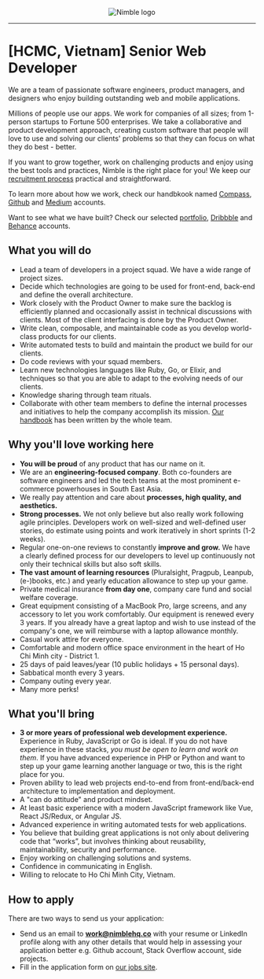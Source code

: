 <p align="center">
  <img alt="Nimble logo" src="https://assets.nimblehq.co/logo/light/logo-light-text-320.png" />
</p>

---

# [HCMC, Vietnam] Senior Web Developer

We are a team of passionate software engineers, product managers, and designers who enjoy building outstanding web and mobile applications.

Millions of people use our apps. We work for companies of all sizes; from 1-person startups to Fortune 500 enterprises. We take a collaborative and product development approach, creating custom software that people will love to use and solving our clients' problems so that they can focus on what they do best - better.

If you want to grow together, work on challenging products and enjoy using the best tools and practices, Nimble is the 
right place for you! We keep our [recruitment process](https://github.com/nimblehq/our-team/blob/master/join-us/our-recruitment-process.md) 
practical and straightforward.

To learn more about how we work, check our handbkook named [Compass](https://compass.nimblehq.co/), [Github](https://github.com/nimblehq/our-team) 
and [Medium](https://medium.com/nimble) accounts. 

Want to see what we have built? Check our selected [portfolio](https://nimblehq.co/work/), 
[Dribbble](https://dribbble.com/nimblehq) and [Behance](https://www.behance.net/nimblehq) accounts.

## What you will do

* Lead a team of developers in a project squad. We have a wide range of project sizes.
* Decide which technologies are going to be used for front-end, back-end and define the overall architecture.
* Work closely with the Product Owner to make sure the backlog is efficiently planned and occasionally assist in technical discussions with clients. Most of the client interfacing is done by the Product Owner.
* Write clean, composable, and maintainable code as you develop world-class products for our clients.
* Write automated tests to build and maintain the product we build for our clients.
* Do code reviews with your squad members.
* Learn new technologies languages like Ruby, Go, or Elixir, and techniques so that you are able to adapt to the evolving needs of our clients.
* Knowledge sharing through team rituals.
* Collaborate with other team members to define the internal processes and initiatives to help the company accomplish its mission. [Our handbook](https://compass.nimblehq.co/) has been written by the whole team.

## Why you'll love working here
   
* **You will be proud** of any product that has our name on it.
* We are an **engineering-focused company**. Both co-founders are software engineers and led the tech teams at the most prominent e-commerce powerhouses in South East Asia.
* We really pay attention and care about **processes, high quality, and aesthetics.**
* **Strong processes.** We not only believe but also really work following agile principles. Developers work on well-sized and well-defined user stories, do estimate using points and work iteratively in short sprints (1-2 weeks).
* Regular one-on-one reviews to constantly **improve and grow.** We have a clearly defined process for our developers to level up continuously not only their technical skills but also soft skills.
* **The vast amount of learning resources** (Pluralsight, Pragpub, Leanpub, (e-)books, etc.) and yearly education allowance to step up your game.
* Private medical insurance **from day one**, company care fund and social welfare coverage.
* Great equipment consisting of a MacBook Pro, large screens, and any accessory to let you work comfortably. Our equipment is renewed every 3 years. If you already have a great laptop and wish to use instead of the company's one, we will reimburse with a laptop allowance monthly.
* Casual work attire for everyone.
* Comfortable and modern office space environment in the heart of Ho Chi Minh city - District 1.
* 25 days of paid leaves/year (10 public holidays + 15 personal days).
* Sabbatical month every 3 years.
* Company outing every year.
* Many more perks!

## What you'll bring

* **3 or more years of professional web development experience.** Experience in Ruby, JavaScript or Go is ideal. If you do not have experience in these stacks, *you must be open to learn and work on them*. If you have advanced experience in PHP or Python and want to step up your game learning another language or two, this is the right place for you.
* Proven ability to lead web projects end-to-end from front-end/back-end architecture to implementation and deployment.
* A "can do attitude" and product mindset.
* At least basic experience with a modern JavaScript framework like Vue, React JS/Redux, or Angular JS.
* Advanced experience in writing automated tests for web applications.
* You believe that building great applications is not only about delivering code that “works”, but involves thinking about reusability, maintainability, security and performance.
* Enjoy working on challenging solutions and systems.
* Confidence in communicating in English.
* Willing to relocate to Ho Chi Minh City, Vietnam.

## How to apply

There are two ways to send us your application:

* Send us an email to **work@nimblehq.co** with your resume or LinkedIn profile along with any other details that would help 
in assessing your application better e.g. Github account, Stack Overflow account, side projects.
* Fill in the application form on [our jobs site](https://jobs.nimblehq.co/o/senior-web-developer-18).

